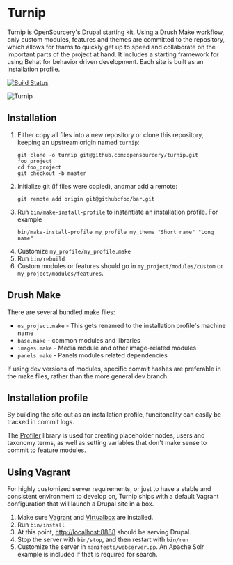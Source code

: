 # Turnip

Turnip is OpenSourcery's Drupal starting kit. Using a Drush Make
workflow, only custom modules, features and themes are committed to
the repository, which allows for teams to quickly get up to speed and
collaborate on the important parts of the project at hand. It includes
a starting framework for using Behat for behavior driven
development. Each site is built as an installation profile.

[![Build Status](https://travis-ci.org/opensourcery/turnip.png?branch=7.x)](https://travis-ci.org/opensourcery/turnip)

![Turnip](https://raw.github.com/opensourcery/turnip/7.x/turnip.png)

## Installation

1. Either copy all files into a new repository or clone this
   repository, keeping an upstream origin named `turnip`:
   ```
   git clone -o turnip git@github.com:opensourcery/turnip.git foo_project
   cd foo_project
   git checkout -b master
   ```
1. Initialize git (if files were copied), andmar add a remote:
   ```
   git remote add origin git@github:foo/bar.git
   ```
1. Run `bin/make-install-profile` to instantiate an installation profile. For example
   ```
   bin/make-install-profile my_profile my_theme "Short name" "Long name"
   ```
1. Customize `my_profile/my_profile.make`
1. Run `bin/rebuild`
1. Custom modules or features should go in `my_project/modules/custom`
   or `my_project/modules/features`.

## Drush Make

There are several bundled make files:

* `os_project.make` - This gets renamed to the installation profile's machine name
* `base.make` - common modules and libraries
* `images.make` - Media module and other image-related modules
* `panels.make` - Panels modules related dependencies

If using dev versions of modules, specific commit hashes are
preferable in the make files, rather than the more general dev branch.

## Installation profile

By building the site out as an installation profile, funcitonality can
easily be tracked in commit logs.

The [Profiler](http://drupal.org/project/profiler) library is used for
creating placeholder nodes, users and taxonomy terms, as well as
setting variables that don't make sense to commit to feature modules.

## Using Vagrant

For highly customized server requirements, or just to have a stable
and consistent environment to develop on, Turnip ships with a default
Vagrant configuration that will launch a Drupal site in a box.

1. Make sure [Vagrant](http://docs.vagrantup.com/v1/docs/getting-started/index.html) and [Virtualbox](https://www.virtualbox.org/) are installed.
1. Run `bin/install`
1. At this point, [http://localhost:8888](http://localhost:8888) should be serving Drupal.
1. Stop the server with `bin/stop`, and then restart with `bin/run`
1. Customize the server in `manifests/webserver.pp`. An Apache Solr example is included if that is required for search.
